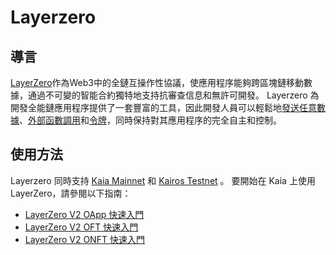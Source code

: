 # Layerzero

## 導言<a id="introduction"></a>

[LayerZero](https://docs.layerzero.network/v2)作為Web3中的全鏈互操作性協議，使應用程序能夠跨區塊鏈移動數據，通過不可變的智能合約獨特地支持抗審查信息和無許可開發。 Layerzero 為開發全能鏈應用程序提供了一套豐富的工具，因此開發人員可以輕鬆地[發送任意數據](https://docs.layerzero.network/v2/home/protocol/contract-standards#oapp)、[外部函數調用](https://docs.layerzero.network/v2/developers/evm/oapp/message-design-patterns)和[令牌](https://docs.layerzero.network/v2/home/protocol/contract-standards#oft)，同時保持對其應用程序的完全自主和控制。

## 使用方法<a id="usage"></a>

Layerzero 同時支持 [Kaia Mainnet](https://docs.layerzero.network/v2/developers/evm/technical-reference/deployed-contracts#klaytn) 和 [Kairos Testnet](https://docs.layerzero.network/v2/developers/evm/technical-reference/deployed-contracts#klaytn-baobab) 。 要開始在 Kaia 上使用 LayerZero，請參閱以下指南：

- [LayerZero V2 OApp 快速入門](https://docs.layerzero.network/v2/developers/evm/oapp/overview)
- [LayerZero V2 OFT 快速入門](https://docs.layerzero.network/v2/developers/evm/oft/quickstart)
- [LayerZero V2 ONFT 快速入門](https://docs.layerzero.network/v2/developers/evm/onft/quickstart)